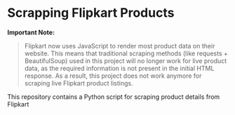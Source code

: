 # Scrapping Flipkart Products

**Important Note:**

> Flipkart now uses JavaScript to render most product data on their website. This means that traditional scraping methods (like requests + BeautifulSoup) used in this project will no longer work for live product data, as the required information is not present in the initial HTML response. As a result, this project does not work anymore for scraping live Flipkart product listings.

This repository contains a Python script for scraping product details from Flipkart
